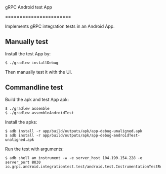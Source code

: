 gRPC Android test App

=======================

Implements gRPC integration tests in an Android App.

Manually test
-------------

Install the test App by:
```
$ ./gradlew installDebug
```
Then manually test it with the UI.

Commandline test
----------------

Build the apk and test App apk:
```
$ ./gradlew assemble
$ ./gradlew assembleAndroidTest
```

Install the apks:
```
$ adb install -r app/build/outputs/apk/app-debug-unaligned.apk
$ adb install -r app/build/outputs/apk/app-debug-androidTest-unaligned.apk
```

Run the test with arguments:
```
$ adb shell am instrument -w -e server_host 104.199.154.228 -e server_port 8030 io.grpc.android.integrationtest.test/android.test.InstrumentationTestRunner
```